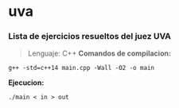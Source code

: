 # uva
### Lista de ejercicios resueltos del juez UVA
> Lenguaje: C++
**Comandos de compilacion:**
```
g++ -std=c++14 main.cpp -Wall -O2 -o main
```
**Ejecucion:**
```
./main < in > out
```